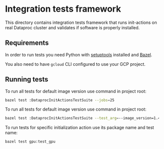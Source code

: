 # Integration tests framework

This directory contains integration tests framework that runs init-actions on
real Dataproc cluster and validates if software is properly installed.

## Requirements

In order to run tests you need Python with [setuptools](https://pypi.org/project/setuptools/)
installed and [Bazel](https://bazel.build/).

You also need to have `gcloud` CLI configured to use your GCP project.

## Running tests

To run all tests for default image version use command in project root:
```bash
bazel test :DataprocInitActionsTestSuite --jobs=25
```

To run all tests for default image version use command in project root:
```bash
bazel test :DataprocInitActionsTestSuite --test_arg=--image_version=1.4
```

To run tests for specific initialization action use its package name and test name:
```bash
bazel test gpu:test_gpu
```
